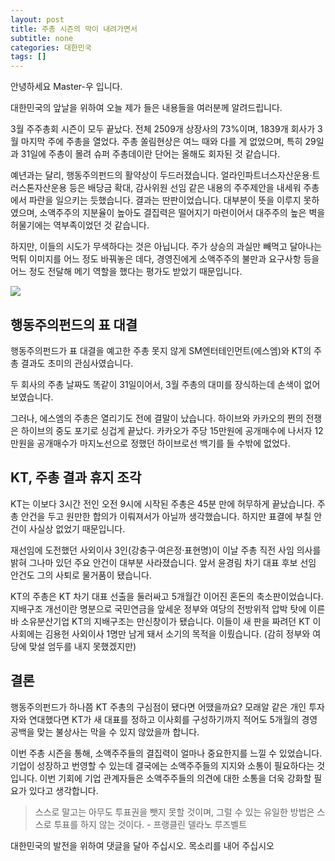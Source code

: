 ```yaml
---
layout: post
title: 주총 시즌의 막이 내려가면서
subtitle: none
categories: 대한민국
tags: []
---
```


안녕하세요 Master-우 입니다.

대한민국의 앞날을 위하여 오늘 제가 들은 내용들을 여러분께 알려드립니다.



3월 주주총회 시즌이 모두 끝났다. 전체 2509개 상장사의 73%이며, 1839개 회사가 3월 마지막 주에 주총을 열었다. 주총 쏠림현상은 여느 때와 다를 게 없었으며, 특히 29일과 31일에 주총이 몰려 슈퍼 주총데이란 단어는 올해도 회자된 것 같습니다.

예년과는 달리, 행동주의펀드의 활약상이 두드러졌습니다. 얼라인파트너스자산운용·트러스톤자산운용 등은 배당금 확대, 감사위원 선임 같은 내용의 주주제안을 내세워 주총에서 파란을 일으키는 듯했습니다. 결과는 딴판이었습니다. 대부분이 뜻을 이루지 못하였으며, 소액주주의 지분율이 높아도 결집력은 떨어지기 마련이어서 대주주의 높은 벽을 허물기에는 역부족이었던 것 같습니다.

하지만, 이들의 시도가 무색하다는 것은 아닙니다. 주가 상승의 과실만 빼먹고 달아나는 먹튀 이미지를 어느 정도 바꿔놓은 데다, 경영진에게 소액주주의 불만과 요구사항 등을 어느 정도 전달해 메기 역할을 했다는 평가도 받았기 때문입니다.



![](https://source.unsplash.com/800x450/?luxury)

##  행동주의펀드의 표 대결

행동주의펀드가 표 대결을 예고한 주총 못지 않게 SM엔터테인먼트(에스엠)와 KT의 주총 결과도 초미의 관심사였습니다.

두 회사의 주총 날짜도 똑같이 31일이어서, 3월 주총의 대미를 장식하는데 손색이 없어 보였습니다.

그러나, 에스엠의 주총은 열리기도 전에 결말이 났습니다. 하이브와 카카오의 쩐의 전쟁은 하이브의 중도 포기로 싱겁게 끝났다. 카카오가 주당 15만원에 공개매수에 나서자 12만원을 공개매수가 마지노선으로 정했던 하이브로선 백기를 들 수밖에 없었다.

## KT, 주총 결과 휴지 조각

KT는 이보다 3시간 전인 오전 9시에 시작된 주총은 45분 만에 허무하게 끝났습니다. 주총 안건을 두고 원만한 합의가 이뤄져서가 아닐까 생각했습니다. 하지만 표결에 부칠 안건이 사실상 없었기 때문입니다.

재선임에 도전했던 사외이사 3인(강충구·여은정·표현명)이 이날 주총 직전 사임 의사를 밝혀 그나마 있던 주요 안건이 대부분 사라졌습니다. 앞서 윤경림 차기 대표 후보 선임 안건도 그의 사퇴로 물거품이 됐습니다.

KT의 주총은 KT 차기 대표 선출을 둘러싸고 5개월간 이어진 혼돈의 축소판이었습니다. 지배구조 개선이란 명분으로 국민연금을 앞세운 정부와 여당의 전방위적 압박 탓에 이른바 소유분산기업 KT의 지배구조는 만신창이가 됐습니다. 이들이 새 판을 짜려던 KT 이사회에는 김용헌 사외이사 1명만 남게 돼서 소기의 목적을 이뤘습니다. (감히 정부와 여당에 맞설 엄두를 내지 못했겠지만)

## 결론

행동주의펀드가 하나쯤 KT 주총의 구심점이 됐다면 어땠을까요? 모래알 같은 개인 투자자와 연대했다면 KT가 새 대표를 정하고 이사회를 구성하기까지 적어도 5개월의 경영 공백을 맞는 불상사는 막을 수 있지 않았을까 합니다. 

이번 주총 시즌을 통해, 소액주주들의 결집력이 얼마나 중요한지를 느낄 수 있었습니다. 기업이 성장하고 번영할 수 있는데 결국에는 소액주주들의 지지와 소통이 필요하다는 것입니다. 이번 기회에 기업 관계자들은 소액주주들의 의견에 대한 소통을 더욱 강화할 필요가 있다고 생각합니다.


> 스스로 말고는 아무도 투표권을 뺏지 못할 것이며, 그럴 수 있는 유일한 방법은 스스로 투표를 하지 않는 것이다. - 프랭클린 델라노 루즈벨트

대한민국의 발전을 위하여 댓글을 달아 주십시오. 목소리를 내어 주십시오
